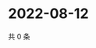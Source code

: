 # 2022-08-12

共 0 条

<!-- BEGIN WEIBO -->
<!-- 最后更新时间 Fri Aug 12 2022 02:19:43 GMT+0800 (China Standard Time) -->

<!-- END WEIBO -->
